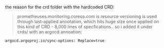 the reason for the crd folder with the hardcoded CRD:
> prometheuses.monitoring.coreos.com
is resource versioning is used through last-applied annotation,
which hits huge size once applied on this kind of CRD - 8,000 lines of specfications..
so i added it under crds/ with an argocd annoation:
```
argocd.argoproj.io/sync-options: Replace=true
```
